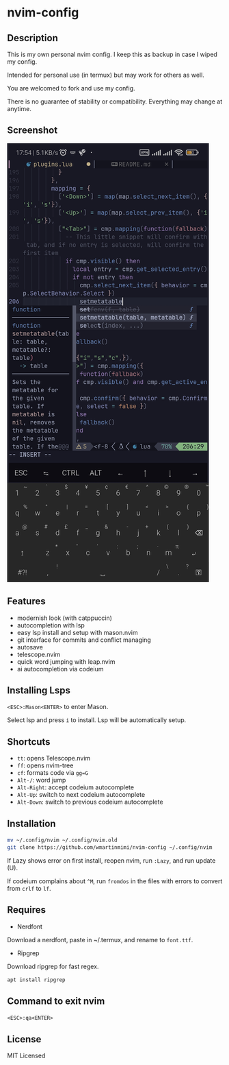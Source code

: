 # nvim-config

## Description

This is my own personal nvim config.
I keep this as backup in case I wiped my config.

Intended for personal use (in termux) but may work for others as well.

You are welcomed to fork and use my config.

There is no guarantee of stability or compatibility.
Everything may change at anytime.

## Screenshot

![Example](example.jpg)

## Features

- modernish look (with catppuccin)
- autocompletion with lsp
- easy lsp install and setup with mason.nvim
- git interface for commits and conflict managing
- autosave
- telescope.nvim
- quick word jumping with leap.nvim
- ai autocompletion via codeium

## Installing Lsps
`<ESC>:Mason<ENTER>` to enter Mason.

Select lsp and press `i` to install.
Lsp will be automatically setup.

## Shortcuts

- `tt`: opens Telescope.nvim
- `ff`: opens nvim-tree
- `cf`: formats code via `gg=G`
- `Alt-/`: word jump
- `Alt-Right`: accept codeium autocomplete
- `Alt-Up`: switch to next codeium autocomplete
- `Alt-Down`: switch to previous codeium autocomplete

## Installation

```bash
mv ~/.config/nvim ~/.config/nvim.old
git clone https://github.com/wmartinmimi/nvim-config ~/.config/nvim
```

If Lazy shows error on first install, reopen nvim, run `:Lazy`, and run update (U).

If codeium complains about `^M`, run `fromdos` in the files with errors to convert from `crlf` to `lf`.

## Requires

- Nerdfont

Download a nerdfont, paste in ~/.termux, and rename to `font.ttf`.

- Ripgrep

Download ripgrep for fast regex.

```bash
apt install ripgrep
```

## Command to exit nvim

`<ESC>:qa<ENTER>`

## License

MIT Licensed
